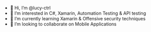 - 👋 Hi, I’m @lucy-ctrl
- 👀 I’m interested in C#, Xamarin, Automation Testing & API testing
- 🌱 I’m currently learning Xamarin & Offensive security techniques
- 💞️ I’m looking to collaborate on Mobile Applications


<!---
lucy-ctrl/lucy-ctrl is a ✨ special ✨ repository because its `README.md` (this file) appears on your GitHub profile.
You can click the Preview link to take a look at your changes.
--->
